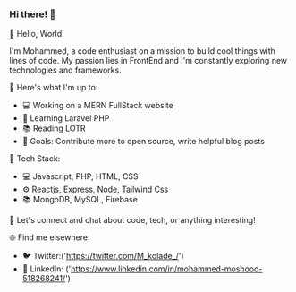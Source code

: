 ### Hi there! 👋
👋 Hello, World!

I'm Mohammed, a code enthusiast on a mission to build cool things with lines of code. My passion lies in FrontEnd and I'm constantly exploring new technologies and frameworks.

🚀 Here's what I'm up to:

- 💻 Working on a MERN FullStack website
- 🌱 Learning Laravel PHP
- 📚 Reading LOTR
- 🎯 Goals: Contribute more to open source, write helpful blog posts

🔧 Tech Stack:

- 💻 Javascript, PHP, HTML, CSS
- ⚙️ Reactjs, Express, Node, Tailwind Css
- 📚 MongoDB, MySQL, Firebase

💬 Let's connect and chat about code, tech, or anything interesting!

🌐 Find me elsewhere:

- 🐦 Twitter:('https://twitter.com/M_kolade_/')
- 💼 LinkedIn: ('https://www.linkedin.com/in/mohammed-moshood-518268241/')




<!--
**mkolade/mkolade** is a ✨ _special_ ✨ repository because its `README.md` (this file) appears on your GitHub profile.

Here are some ideas to get you started:

- 🔭 I’m currently working on ...
- 🌱 I’m currently learning ...
- 👯 I’m looking to collaborate on ...
- 🤔 I’m looking for help with ...
- 💬 Ask me about ...
- 📫 How to reach me: ...
- 😄 Pronouns: ...
- ⚡ Fun fact: ...
-->
